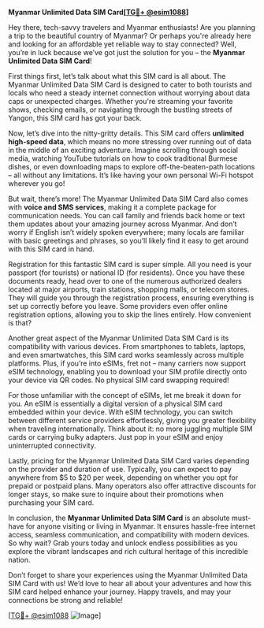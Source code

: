 **Myanmar Unlimited Data SIM Card[[TG💪+ @esim1088](https://t.me/s/esim1088)]**

Hey there, tech-savvy travelers and Myanmar enthusiasts! Are you planning a trip to the beautiful country of Myanmar? Or perhaps you're already here and looking for an affordable yet reliable way to stay connected? Well, you’re in luck because we’ve got just the solution for you – the **Myanmar Unlimited Data SIM Card**!

First things first, let’s talk about what this SIM card is all about. The Myanmar Unlimited Data SIM Card is designed to cater to both tourists and locals who need a steady internet connection without worrying about data caps or unexpected charges. Whether you're streaming your favorite shows, checking emails, or navigating through the bustling streets of Yangon, this SIM card has got your back.

Now, let’s dive into the nitty-gritty details. This SIM card offers **unlimited high-speed data**, which means no more stressing over running out of data in the middle of an exciting adventure. Imagine scrolling through social media, watching YouTube tutorials on how to cook traditional Burmese dishes, or even downloading maps to explore off-the-beaten-path locations – all without any limitations. It’s like having your own personal Wi-Fi hotspot wherever you go!

But wait, there’s more! The Myanmar Unlimited Data SIM Card also comes with **voice and SMS services**, making it a complete package for communication needs. You can call family and friends back home or text them updates about your amazing journey across Myanmar. And don’t worry if English isn’t widely spoken everywhere; many locals are familiar with basic greetings and phrases, so you’ll likely find it easy to get around with this SIM card in hand.

Registration for this fantastic SIM card is super simple. All you need is your passport (for tourists) or national ID (for residents). Once you have these documents ready, head over to one of the numerous authorized dealers located at major airports, train stations, shopping malls, or telecom stores. They will guide you through the registration process, ensuring everything is set up correctly before you leave. Some providers even offer online registration options, allowing you to skip the lines entirely. How convenient is that?

Another great aspect of the Myanmar Unlimited Data SIM Card is its compatibility with various devices. From smartphones to tablets, laptops, and even smartwatches, this SIM card works seamlessly across multiple platforms. Plus, if you’re into eSIMs, fret not – many carriers now support eSIM technology, enabling you to download your SIM profile directly onto your device via QR codes. No physical SIM card swapping required!

For those unfamiliar with the concept of eSIMs, let me break it down for you. An eSIM is essentially a digital version of a physical SIM card embedded within your device. With eSIM technology, you can switch between different service providers effortlessly, giving you greater flexibility when traveling internationally. Think about it: no more juggling multiple SIM cards or carrying bulky adapters. Just pop in your eSIM and enjoy uninterrupted connectivity.

Lastly, pricing for the Myanmar Unlimited Data SIM Card varies depending on the provider and duration of use. Typically, you can expect to pay anywhere from $5 to $20 per week, depending on whether you opt for prepaid or postpaid plans. Many operators also offer attractive discounts for longer stays, so make sure to inquire about their promotions when purchasing your SIM card.

In conclusion, the **Myanmar Unlimited Data SIM Card** is an absolute must-have for anyone visiting or living in Myanmar. It ensures hassle-free internet access, seamless communication, and compatibility with modern devices. So why wait? Grab yours today and unlock endless possibilities as you explore the vibrant landscapes and rich cultural heritage of this incredible nation.

Don’t forget to share your experiences using the Myanmar Unlimited Data SIM Card with us! We’d love to hear all about your adventures and how this SIM card helped enhance your journey. Happy travels, and may your connections be strong and reliable!

[[TG💪+ @esim1088](https://t.me/s/esim1088) ![Image](https://i.postimg.cc/Y0z9fWf4/image.png)]